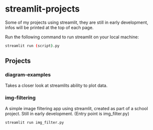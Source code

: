 # streamlit-projects
Some of my projects using streamlit, they are still in early development, infos will be printed at the top of each page.

Run the following command to run streamlit on your local machine:

```bash
streamlit run (script).py
```

## Projects
### diagram-examples
Takes a closer look at streamlits ability to plot data. 

### img-filtering
A simple image filtering app using streamlit, created as part of a school project. Still in early development.
(Entry point is img_filter.py)
```bash
streamlit run img_filter.py
```
